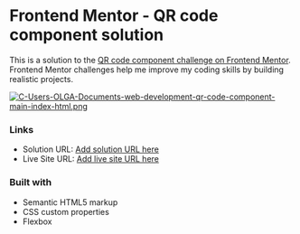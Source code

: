 # Frontend Mentor - QR code component solution

This is a solution to the [QR code component challenge on Frontend Mentor](https://www.frontendmentor.io/challenges/qr-code-component-iux_sIO_H). Frontend Mentor challenges help me improve my coding skills by building realistic projects. 

[![C-Users-OLGA-Documents-web-development-qr-code-component-main-index-html.png](https://i.postimg.cc/pTXzCzNP/C-Users-OLGA-Documents-web-development-qr-code-component-main-index-html.png)](https://postimg.cc/cK2v4K4z)

### Links

- Solution URL: [Add solution URL here](https://your-solution-url.com)
- Live Site URL: [Add live site URL here](https://your-live-site-url.com)

### Built with

- Semantic HTML5 markup
- CSS custom properties
- Flexbox
